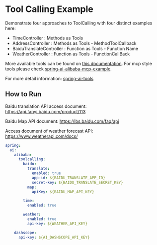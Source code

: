 # Tool Calling Example

Demonstrate four approaches to ToolCalling with four distinct examples here:
- TimeController : Methods as Tools
- AddressController : Methods as Tools - MethodToolCallback
- BaiduTranslateController : Function as Tools - Function Name
- WeatherController : Function as Tools - FunctionCallBack

More available tools can be found on [this documentation](https://java2ai.com/docs/1.0.0-M5.1/integrations/tools/). For mcp style tools please check [spring-ai-alibaba-mcp-example](../spring-ai-alibaba-mcp-example).

For more detail information: [spring-ai-tools](https://docs.spring.io/spring-ai/reference/api/tools.html)

## How to Run
Baidu translation API access document: https://api.fanyi.baidu.com/product/113

Baidu Map API document: https://lbs.baidu.com/faq/api

Access document of weather forecast API: https://www.weatherapi.com/docs/

```yaml
spring:
  ai:
    alibaba:
      toolcalling:
        baidu:
          translate:
            enabled: true
            app-id: ${BAIDU_TRANSLATE_APP_ID}
            secret-key: ${BAIDU_TRANSLATE_SECRET_KEY}
          map:
            apiKey: ${BAIDU_MAP_API_KEY}

        time:
          enabled: true

        weather:
          enabled: true
          api-key: ${WEATHER_API_KEY}

    dashscope:
      api-key: ${AI_DASHSCOPE_API_KEY}

```
